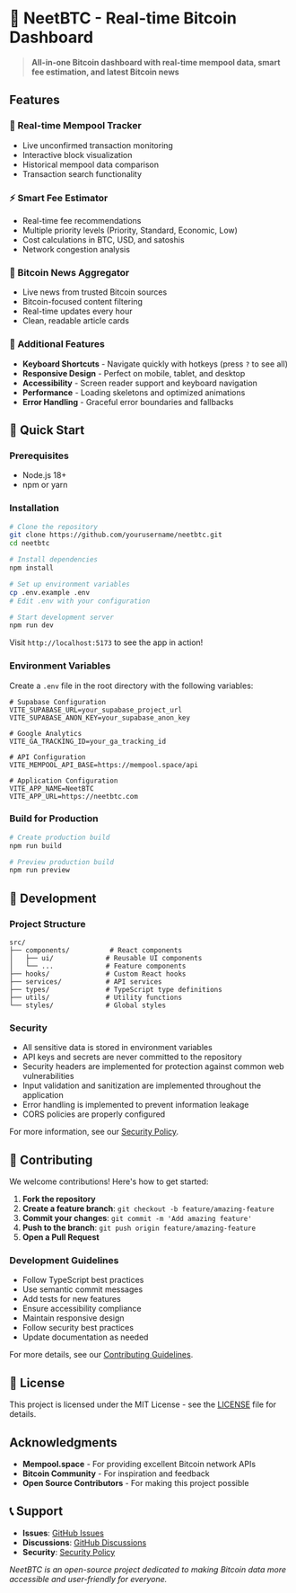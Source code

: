 # 🚀 NeetBTC - Real-time Bitcoin Dashboard

> **All-in-one Bitcoin dashboard with real-time mempool data, smart fee estimation, and latest Bitcoin news**

## Features

### 🔄 Real-time Mempool Tracker
- Live unconfirmed transaction monitoring
- Interactive block visualization
- Historical mempool data comparison
- Transaction search functionality

### ⚡ Smart Fee Estimator
- Real-time fee recommendations
- Multiple priority levels (Priority, Standard, Economic, Low)
- Cost calculations in BTC, USD, and satoshis
- Network congestion analysis

### 📰 Bitcoin News Aggregator
- Live news from trusted Bitcoin sources
- Bitcoin-focused content filtering
- Real-time updates every hour
- Clean, readable article cards

### 🎯 Additional Features
- **Keyboard Shortcuts** - Navigate quickly with hotkeys (press `?` to see all)
- **Responsive Design** - Perfect on mobile, tablet, and desktop
- **Accessibility** - Screen reader support and keyboard navigation
- **Performance** - Loading skeletons and optimized animations
- **Error Handling** - Graceful error boundaries and fallbacks

## 🚀 Quick Start

### Prerequisites
- Node.js 18+ 
- npm or yarn

### Installation

```bash
# Clone the repository
git clone https://github.com/yourusername/neetbtc.git
cd neetbtc

# Install dependencies
npm install

# Set up environment variables
cp .env.example .env
# Edit .env with your configuration

# Start development server
npm run dev
```

Visit `http://localhost:5173` to see the app in action!

### Environment Variables

Create a `.env` file in the root directory with the following variables:

```env
# Supabase Configuration
VITE_SUPABASE_URL=your_supabase_project_url
VITE_SUPABASE_ANON_KEY=your_supabase_anon_key

# Google Analytics
VITE_GA_TRACKING_ID=your_ga_tracking_id

# API Configuration
VITE_MEMPOOL_API_BASE=https://mempool.space/api

# Application Configuration
VITE_APP_NAME=NeetBTC
VITE_APP_URL=https://neetbtc.com
```

### Build for Production

```bash
# Create production build
npm run build

# Preview production build
npm run preview
```

## 🔧 Development

### Project Structure

```
src/
├── components/          # React components
│   ├── ui/             # Reusable UI components
│   └── ...             # Feature components
├── hooks/              # Custom React hooks
├── services/           # API services
├── types/              # TypeScript type definitions
├── utils/              # Utility functions
└── styles/             # Global styles
```

### Security

- All sensitive data is stored in environment variables
- API keys and secrets are never committed to the repository
- Security headers are implemented for protection against common web vulnerabilities
- Input validation and sanitization are implemented throughout the application
- Error handling is implemented to prevent information leakage
- CORS policies are properly configured

For more information, see our [Security Policy](SECURITY.md).

## 🤝 Contributing

We welcome contributions! Here's how to get started:

1. **Fork the repository**
2. **Create a feature branch**: `git checkout -b feature/amazing-feature`
3. **Commit your changes**: `git commit -m 'Add amazing feature'`
4. **Push to the branch**: `git push origin feature/amazing-feature`
5. **Open a Pull Request**

### Development Guidelines

- Follow TypeScript best practices
- Use semantic commit messages
- Add tests for new features
- Ensure accessibility compliance
- Maintain responsive design
- Follow security best practices
- Update documentation as needed

For more details, see our [Contributing Guidelines](CONTRIBUTING.md).

## 📄 License

This project is licensed under the MIT License - see the [LICENSE](LICENSE) file for details.

## Acknowledgments

- **Mempool.space** - For providing excellent Bitcoin network APIs
- **Bitcoin Community** - For inspiration and feedback
- **Open Source Contributors** - For making this project possible

## 📞 Support

- **Issues**: [GitHub Issues](https://github.com/yourusername/neetbtc/issues)
- **Discussions**: [GitHub Discussions](https://github.com/yourusername/neetbtc/discussions)
- **Security**: [Security Policy](SECURITY.md)

*NeetBTC is an open-source project dedicated to making Bitcoin data more accessible and user-friendly for everyone.*
